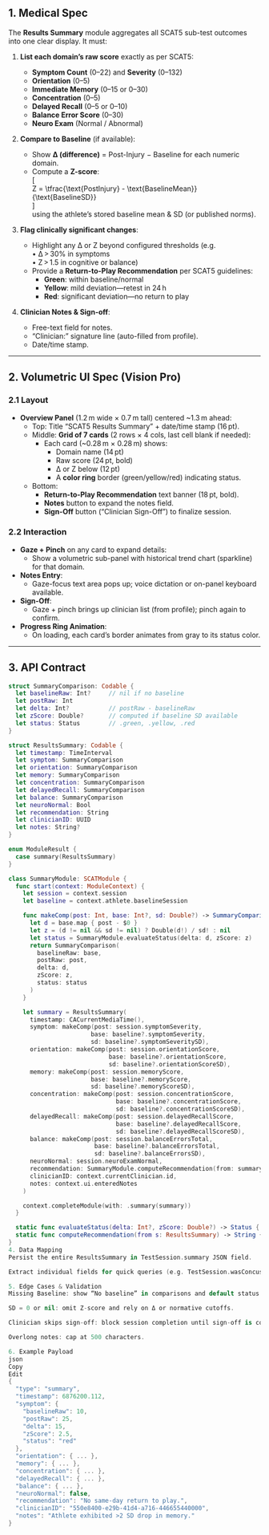 ## 1. Medical Spec

The **Results Summary** module aggregates all SCAT5 sub-test outcomes into one clear display. It must:

1. **List each domain’s raw score** exactly as per SCAT5:
   - **Symptom Count** (0–22) and **Severity** (0–132)  
   - **Orientation** (0–5)  
   - **Immediate Memory** (0–15 or 0–30)  
   - **Concentration** (0–5)  
   - **Delayed Recall** (0–5 or 0–10)  
   - **Balance Error Score** (0–30)  
   - **Neuro Exam** (Normal / Abnormal)  

2. **Compare to Baseline** (if available):
   - Show **Δ (difference)** = Post-Injury − Baseline for each numeric domain.  
   - Compute a **Z-score**:  
     \[  
       Z = \tfrac{\text{PostInjury} - \text{BaselineMean}}{\text{BaselineSD}}  
     \]  
     using the athlete’s stored baseline mean & SD (or published norms).  

3. **Flag clinically significant changes**:
   - Highlight any Δ or Z beyond configured thresholds (e.g.  
     • Δ > 30% in symptoms  
     • Z > 1.5 in cognitive or balance)  
   - Provide a **Return-to-Play Recommendation** per SCAT5 guidelines:
     - **Green**: within baseline/normal  
     - **Yellow**: mild deviation—retest in 24 h  
     - **Red**: significant deviation—no return to play  

4. **Clinician Notes & Sign-off**:
   - Free-text field for notes.  
   - “Clinician:” signature line (auto-filled from profile).  
   - Date/time stamp.

---

## 2. Volumetric UI Spec (Vision Pro)

### 2.1 Layout

- **Overview Panel** (1.2 m wide × 0.7 m tall) centered ~1.3 m ahead:
  - Top: Title “SCAT5 Results Summary” + date/time stamp (16 pt).
  - Middle: **Grid of 7 cards** (2 rows × 4 cols, last cell blank if needed):
    - Each card (~0.28 m × 0.28 m) shows:
      - Domain name (14 pt)
      - Raw score (24 pt, bold)
      - Δ or Z below (12 pt)
      - A **color ring** border (green/yellow/red) indicating status.
  - Bottom:  
    - **Return-to-Play Recommendation** text banner (18 pt, bold).  
    - **Notes** button to expand the notes field.  
    - **Sign-Off** button (“Clinician Sign-Off”) to finalize session.

### 2.2 Interaction

- **Gaze + Pinch** on any card to expand details:
  - Show a volumetric sub-panel with historical trend chart (sparkline) for that domain.
- **Notes Entry**:
  - Gaze-focus text area pops up; voice dictation or on-panel keyboard available.
- **Sign-Off**:
  - Gaze + pinch brings up clinician list (from profile); pinch again to confirm.
- **Progress Ring Animation**:
  - On loading, each card’s border animates from gray to its status color.

---

## 3. API Contract

```swift
struct SummaryComparison: Codable {
  let baselineRaw: Int?     // nil if no baseline
  let postRaw: Int
  let delta: Int?           // postRaw - baselineRaw
  let zScore: Double?       // computed if baseline SD available
  let status: Status        // .green, .yellow, .red
}

struct ResultsSummary: Codable {
  let timestamp: TimeInterval
  let symptom: SummaryComparison
  let orientation: SummaryComparison
  let memory: SummaryComparison
  let concentration: SummaryComparison
  let delayedRecall: SummaryComparison
  let balance: SummaryComparison
  let neuroNormal: Bool
  let recommendation: String
  let clinicianID: UUID
  let notes: String?
}

enum ModuleResult {
  case summary(ResultsSummary)
}

class SummaryModule: SCATModule {
  func start(context: ModuleContext) {
    let session = context.session
    let baseline = context.athlete.baselineSession

    func makeComp(post: Int, base: Int?, sd: Double?) -> SummaryComparison {
      let d = base.map { post - $0 }
      let z = (d != nil && sd != nil) ? Double(d!) / sd! : nil
      let status = SummaryModule.evaluateStatus(delta: d, zScore: z)
      return SummaryComparison(
        baselineRaw: base,
        postRaw: post,
        delta: d,
        zScore: z,
        status: status
      )
    }

    let summary = ResultsSummary(
      timestamp: CACurrentMediaTime(),
      symptom: makeComp(post: session.symptomSeverity,
                       base: baseline?.symptomSeverity,
                       sd: baseline?.symptomSeveritySD),
      orientation: makeComp(post: session.orientationScore,
                            base: baseline?.orientationScore,
                            sd: baseline?.orientationScoreSD),
      memory: makeComp(post: session.memoryScore,
                       base: baseline?.memoryScore,
                       sd: baseline?.memoryScoreSD),
      concentration: makeComp(post: session.concentrationScore,
                              base: baseline?.concentrationScore,
                              sd: baseline?.concentrationScoreSD),
      delayedRecall: makeComp(post: session.delayedRecallScore,
                              base: baseline?.delayedRecallScore,
                              sd: baseline?.delayedRecallScoreSD),
      balance: makeComp(post: session.balanceErrorsTotal,
                        base: baseline?.balanceErrorsTotal,
                        sd: baseline?.balanceErrorsSD),
      neuroNormal: session.neuroExamNormal,
      recommendation: SummaryModule.computeRecommendation(from: summary),
      clinicianID: context.currentClinician.id,
      notes: context.ui.enteredNotes
    )

    context.completeModule(with: .summary(summary))
  }

  static func evaluateStatus(delta: Int?, zScore: Double?) -> Status { ... }
  static func computeRecommendation(from s: ResultsSummary) -> String { ... }
}
4. Data Mapping
Persist the entire ResultsSummary in TestSession.summary JSON field.

Extract individual fields for quick queries (e.g. TestSession.wasConcussionLikely = (status == .red)).

5. Edge Cases & Validation
Missing Baseline: show “No baseline” in comparisons and default status logic to normative thresholds.

SD = 0 or nil: omit Z-score and rely on Δ or normative cutoffs.

Clinician skips sign-off: block session completion until sign-off is confirmed.

Overlong notes: cap at 500 characters.

6. Example Payload
json
Copy
Edit
{
  "type": "summary",
  "timestamp": 6876200.112,
  "symptom": {
    "baselineRaw": 10,
    "postRaw": 25,
    "delta": 15,
    "zScore": 2.5,
    "status": "red"
  },
  "orientation": { ... },
  "memory": { ... },
  "concentration": { ... },
  "delayedRecall": { ... },
  "balance": { ... },
  "neuroNormal": false,
  "recommendation": "No same-day return to play.",
  "clinicianID": "550e8400-e29b-41d4-a716-446655440000",
  "notes": "Athlete exhibited >2 SD drop in memory."
}
